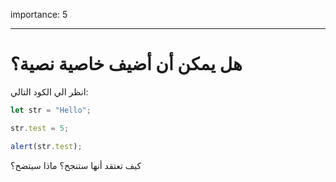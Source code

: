 importance: 5

---

# هل يمكن أن أضيف خاصية نصية؟


انظر الي الكود التالي:

```js
let str = "Hello";

str.test = 5;

alert(str.test);
```

كيف تعتقد أنها ستنجح؟
 ماذا سيتضح؟
